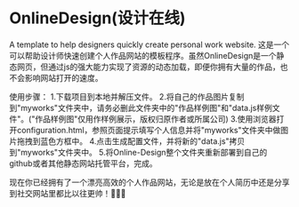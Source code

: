 # OnlineDesign(设计在线)
A template to help designers quickly create personal work website.
这是一个可以帮助设计师快速创建个人作品网站的模板程序。虽然OnlineDesign是一个静态网页，但通过js的强大能力实现了资源的动态加载，即便你拥有大量的作品，也不会影响网站打开的速度。

使用步骤：
1.下载项目到本地并解压文件。
2.将自己的作品图片复制到"myworks"文件夹中，请务必删此文件夹中的"作品样例图"和"data.js样例文件"。("作品样例图"仅用作样例展示，版权归原作者或所属公司)
3.使用浏览器打开configuration.html，参照页面提示填写个人信息并将"myworks"文件夹中做图片拖拽到蓝色方框中。
4.点击生成配置文件，并将新的"data.js"拷贝到"myworks"文件夹中。
5.将Online-Design整个文件夹重新部署到自己的github或者其他静态网站托管平台，完成。

现在你已经拥有了一个漂亮高效的个人作品网站，无论是放在个人简历中还是分享到社交网站里都比以往更帅！👏👏👏

